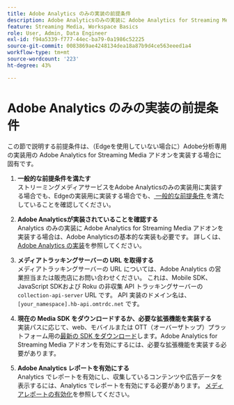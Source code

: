 ```yaml
---
title: Adobe Analytics のみの実装の前提条件
description: Adobe Analyticsのみの実装に Adobe Analytics for Streaming Media アドオンを使用するための前提条件について説明します
feature: Streaming Media, Workspace Basics
role: User, Admin, Data Engineer
exl-id: f94a5339-f777-44ec-ba79-0a1986c52225
source-git-commit: 0083869ae4248134dea18a87b9d4ce563eeed1a4
workflow-type: tm+mt
source-wordcount: '223'
ht-degree: 43%

---
```


# Adobe Analytics のみの実装の前提条件

この節で説明する前提条件は、（Edgeを使用していない場合に）Adobe分析専用の実装用の Adobe Analytics for Streaming Media アドオンを実装する場合に固有です。

1. **一般的な前提条件を満たす**<br>
ストリーミングメディアサービスをAdobe Analyticsのみの実装用に実装する場合でも、Edgeの実装用に実装する場合でも、[&#x200B; 一般的な前提条件 &#x200B;](/help/getting-started/prereqs.md) を満たしていることを確認してください。

1. **Adobe Analyticsが実装されていることを確認する**<br>
Analytics のみの実装に Adobe Analytics for Streaming Media アドオンを実装する場合は、Adobe Analyticsの基本的な実装も必要です。 詳しくは、[Adobe Analytics の実装](https://experienceleague.adobe.com/docs/analytics/implementation/home.html?lang=ja)を参照してください。

1. **メディアトラッキングサーバーの URL を取得する**<br> メディアトラッキングサーバーの URL については、Adobe Analytics の営業担当または販売店にお問い合わせください。 これは、Mobile SDK、JavaScript SDKおよび Roku の非収集 API トラッキングサーバーの `collection-api-server` URL です。 API 実装のドメイン名は、`[your_namespace].hb-api.omtrdc.net` です。

1. **現在の Media SDK をダウンロードするか、必要な拡張機能を実装する**<br> 実装パスに応じて、web、モバイルまたは OTT（オーバーザトップ）プラットフォーム用の[最新の SDK をダウンロード](/help/getting-started/download-sdks.md)します。Adobe Analytics for Streaming Media アドオンを有効にするには、必要な拡張機能を実装する必要があります。

1. **Adobe Analytics レポートを有効にする**<br> Analytics でレポートを有効にし、収集しているコンテンツや広告データを表示するには、Analytics でレポートを有効にする必要があります。 [メディアレポートの有効化](/help/reporting/media-reports-enable.md)を参照してください。
